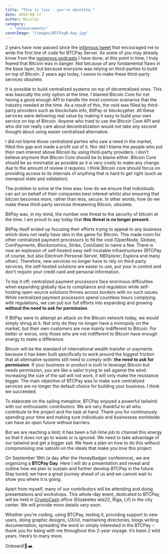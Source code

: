 ```yaml
---
title: "This is lies - you're obsolete."
date: 2019-08-17
author: Nicolas
category: 
  - "announcements"
coverImage: "/images/BTCPayB-day.jpg"
---
```


2 years have now passed since the [infamous tweet](https://twitter.com/NicolasDorier/status/898378514256207872?s=20) that encouraged me to write the first line of code for BTCPay Server. As some of you may already know from the [numerous podcasts](https://github.com/btcpayserver/btcpayserver-media/blob/master/Publications/Podcasts.md) I have done; at this point in time, I truly feared that Bitcoin was in danger. Not because of any fundamental flaws in the base layer, but because everyone was relying on third-parties to build on top of Bitcoin. 2 years ago today, I swore to make these third-party services obsolete.

It is possible to build centralized systems on top of decentralized ones. This was basically the only option at the time. I blamed Bitcoin Core for not having a good enough API to handle the most common scenarios that the industry needed at the time. As a result of this, the void was filled by third-party providers such as blockchain.info, BitPay or blockcypher. All these services were delivering real value by making it easy to build your own service on top of Bitcoin. Anyone who tried to use the Bitcoin Core API and who did not really care about decentralization would not take any second thought about using easier centralized alternative.

I did not blame those centralized parties who saw a need in the market, filled this gap and made a profit out of it. Nor did I blame the people who put their own interest above Bitcoin by using third-party providers. I don't believe anymore that Bitcoin Core should be to blame either. Bitcoin Core should be as minimalist as possible as it is very costly to make any change due to the amount of review it requires. I think Bitcoin core should focus on providing access to its internals of anything that is hard to get right (such as mempool state and validation).

The problem to solve at the time was: how do we ensure that individuals can act on behalf of their companies best interest whilst also ensuring that bitcoin becomes more, rather than less, secure. In other words; how do we make these third-party services threatening Bitcoin, obsolete.

BitPay was, in my mind, the number one threat to the security of bitcoin at the time. I am proud to say today that **this threat is no longer present.**

BitPay itself ended up focusing their efforts trying to appeal to any business which does not really have skin in the game for Bitcoin. This made room for other centralized payment processors to fill the void (OpenNode, Globee, CoinPayments, Blockonomics, Strike, CoinGate) to name a few. There is now an explosion of self-hosted easy self-hostable infrastructures (BTCPay of course, but also Electrum Personal Server, NBXplorer, Esplora and many other). Therefore, new services no longer have to rely on third-party services, the self-hosted solutions are easier to use, put your in control and don't require your credit card and personal information.

To top it off; centralized payment processors face enormous difficulties when expanding globally due to compliance and regulation while self-hosting open-source solutions thrives across borders with no such issues. While centralized payment processors spend countless hours complying with regulations, we can put our full efforts into expanding and growing **without the need to ask for permission**.

If BitPay were to attempt an attack on the Bitcoin network today, we would simply shrug at it. Not only do they no longer have a monopoly on the market, but their own customers are now mainly indifferent to Bitcoin. For better or worse, only those who are not indifferent to Bitcoin have enough energy to make a difference.

Bitcoin will be the standard of international wealth transfer or payments because it has been built specifically to work around the biggest friction that all alternative systems still need to comply with: **the need to ask for permission**. If your business or product is built to leverage Bitcoin but needs permission, you are like a sailor trying to sail against the wind. Increasing the size of the sail will not work, it will only make the resistance bigger. The main objective of BTCPay was to make sure centralized services are no longer the default choice for building your business. I think we succeeded.

To elaborate on the sailing metaphor, BTCPay enjoyed a powerful tailwind with our enthusiastic contributors. We are very thankful to all who contribute to the project and the task at hand. Thank you for continuously spending your time and making sure individuals and businesses worldwide can have an open future without barriers.

But we are reaching a limit; it has been a full-time job to channel this energy so that it does not go to waste or is ignored. We need to take advantage of our tailwind and get a bigger sail. We have a plan on how to do this without compromising one satoshi on the ideals that make you love this project.

On September 16th (a day after the HoneyBadger conference), we are organizing a **BTCPay Day**. Here I will do a presentation and reveal and outline how we plan to sustain and further develop BTCPay in the future. Stay tuned; we have a great journey ahead of us and we cannot wait to show you where it is going.

Apart from myself, many of our contributors will be attending and doing presentations and workshops. This whole-day event, dedicated to BTCPay, will be held in [CryptoCash](https://twitter.com/cryptocash_riga) office (Elizabetes iela22, Rīga, LV) in the city center. We will provide more details very soon.

Whether you’re coding, using BTCPay, testing it, providing support to new users, doing graphic designs, UX/UI, maintaining directories, blogs writing documentation, spreading the word or simply interested in the BTCPay – thank you for being with me throughout this 2-year voyage. It’s been 2 wild years. Here’s to many more.

Onboard!🍺🛥️.
